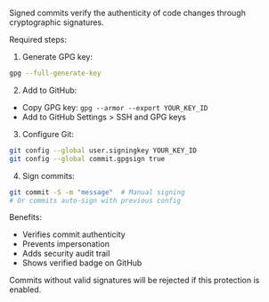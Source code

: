 
Signed commits verify the authenticity of code changes through cryptographic signatures. 

Required steps:
1. Generate GPG key:
```bash
gpg --full-generate-key
```

2. Add to GitHub:
- Copy GPG key: `gpg --armor --export YOUR_KEY_ID`
- Add to GitHub Settings > SSH and GPG keys

3. Configure Git:
```bash
git config --global user.signingkey YOUR_KEY_ID
git config --global commit.gpgsign true
```

4. Sign commits:
```bash
git commit -S -m "message"  # Manual signing
# Or commits auto-sign with previous config
```

Benefits:
- Verifies commit authenticity
- Prevents impersonation
- Adds security audit trail
- Shows verified badge on GitHub

Commits without valid signatures will be rejected if this protection is enabled.
